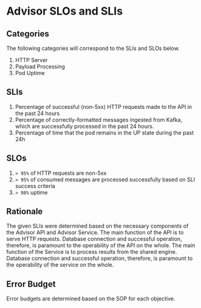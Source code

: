 # Advisor SLOs and SLIs

## Categories
The following categories will correspond to the SLIs and SLOs below.

1. HTTP Server
2. Payload Processing
3. Pod Uptime

## SLIs
1. Percentage of successful (non-5xx) HTTP requests made to the API in the past 24 hours
2. Percentage of correctly-formatted messages ingested from Kafka, which are successfully processed in the past 24 hours.
3. Percentage of time that the pod remains in the UP state during the past 24h

## SLOs

1. `> 95%` of HTTP requests are non-5xx
2. `> 95%` of consumed messages are processed successfully based on SLI success criteria
3. `> 98%` uptime

## Rationale
The given SLIs were determined based on the necessary components of the Advisor API and Advisor Service. The main function of the API is to serve HTTP requests. Database connection and successful operation, therefore, is paramount to the operability of the API on the whole. The main function of the Service is to process results from the shared engine. Database connection and successful operation, therefore, is paramount to the operability of the service on the whole.

## Error Budget
Error budgets are determined based on the SOP for each objective.
